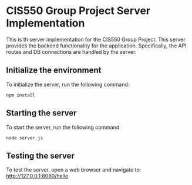 # CIS550 Group Project Server Implementation

This is th server implementation for the CIS550 Group Project. This server provides the backend functionality for the application. Specifically, the API routes and DB connections are handled by the server.

## Initialize the environment

To initialize the server, run the following command:

```
npm install
```

## Starting the server

To start the server, run the following command

```
node server.js
```

## Testing the server

To test the server, open a web browser and navigate to: http://127.0.0.1:8080/hello
